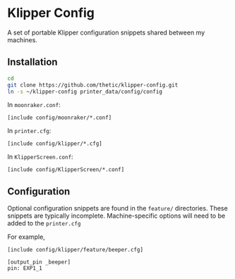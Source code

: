 # Klipper Config

A set of portable Klipper configuration snippets shared between my machines.

## Installation

```sh
cd
git clone https://github.com/thetic/klipper-config.git
ln -s ~/klipper-config printer_data/config/config
```

In `moonraker.conf`:

```
[include config/moonraker/*.conf]
```

In `printer.cfg`:

```
[include config/klipper/*.cfg]
```

In `KlipperScreen.conf`:

```
[include config/KlipperScreen/*.conf]
```

## Configuration

Optional configuration snippets are found in the `feature/` directories.
These snippets are typically incomplete.
Machine-specific options will need to be added to the `printer.cfg`

For example,

```
[include config/klipper/feature/beeper.cfg]

[output_pin _beeper]
pin: EXP1_1
```
